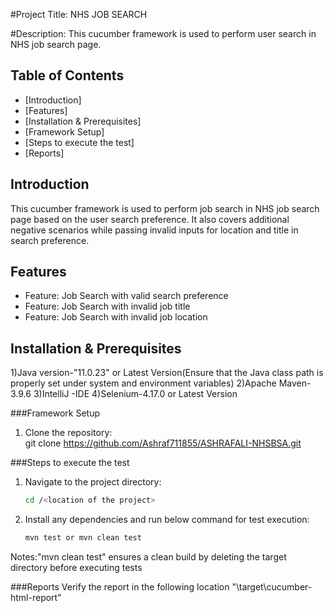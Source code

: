 #Project Title: NHS JOB SEARCH

#Description: This cucumber framework is used to perform user search in NHS job search page.

## Table of Contents

- [Introduction]
- [Features]
- [Installation & Prerequisites]
- [Framework Setup]
- [Steps to execute the test]
- [Reports]

## Introduction

This cucumber framework is used to perform job search in NHS job search page based on the user search preference. It also covers additional negative scenarios while passing invalid inputs for location and title in search preference. 

## Features

- Feature: Job Search with valid search preference
- Feature: Job Search with invalid job title
- Feature: Job Search with invalid job location

## Installation & Prerequisites
1)Java version-"11.0.23" or Latest Version(Ensure that the Java class path is properly set under system and environment variables)
2)Apache Maven-3.9.6
3)IntelliJ -IDE
4)Selenium-4.17.0 or Latest Version

###Framework Setup 

1. Clone the repository:    
    git clone https://github.com/Ashraf711855/ASHRAFALI-NHSBSA.git

###Steps to execute the test
    
1. Navigate to the project directory:    
    ```bash
    cd /<location of the project>
    ```
    
2. Install any dependencies and run below command for test execution:
    ```bash
    mvn test or mvn clean test
    ```
Notes:"mvn clean test" ensures a clean build by deleting the target directory before executing tests

###Reports
Verify the report in the following location "<location of the project>\target\cucumber-html-report"
